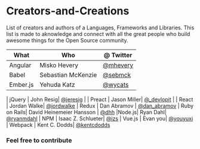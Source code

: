 # Creators-and-Creations

List of creators and authors of a Languages, Frameworks and Libraries. 
This list is made to aknowledge and connect with all the great people who build awesome things for the Open Source community.

| What | Who | @ Twitter|
| ------ | ------ | --------|
| Angular | Misko Hevery   | [@mhevery](https://twitter.com/mhevery) |
| Babel | Sebastian McKenzie| [@sebmck](https://twitter.com/sebmck)  |
| Ember.js | Yehuda Katz| [@wycats](https://twitter.com/wycats)  |

| jQuery | John Resig| [@jeresig](https://twitter.com/jeresig)  |
| Preact | Jason Miller| [@_devlopit](https://twitter.com/_developit)  |
| React | Jordan Walke| [@jordwalke](https://twitter.com/jordwalke) 
| Redux | Dan Abramov | [@dan_abramov](https://twitter.com/dan_abramov)
| Ruby on Rails| David Heinemeier Hansson | [@dhh](https://twitter.com/dhh)
|Node.js| Ryan Dahl| [@ryanmdahl](https://twitter.com/ryanmdahl)
| NPM   | Isaac Z. Schlueter| [@izs](https://twitter.com/izs)
| Vue.js  | Evan you| [@youyuxi](https://twitter.com/youyuxi)
| Webpack | Kent C. Dodds| [@kentcdodds](https://twitter.com/kentcdodds)


### Feel free to contribute

